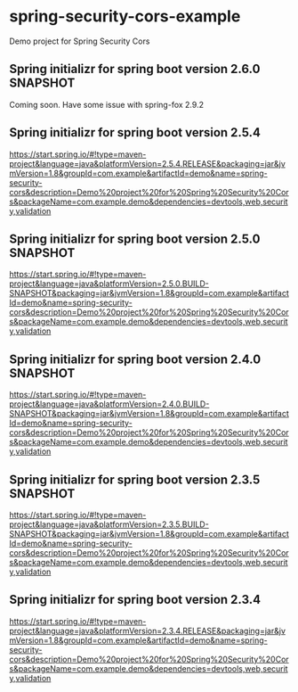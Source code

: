 # spring-security-cors-example
Demo project for Spring Security Cors

## Spring initializr for spring boot version 2.6.0 SNAPSHOT
Coming soon. Have some issue with spring-fox 2.9.2

## Spring initializr for spring boot version 2.5.4
https://start.spring.io/#!type=maven-project&language=java&platformVersion=2.5.4.RELEASE&packaging=jar&jvmVersion=1.8&groupId=com.example&artifactId=demo&name=spring-security-cors&description=Demo%20project%20for%20Spring%20Security%20Cors&packageName=com.example.demo&dependencies=devtools,web,security,validation

## Spring initializr for spring boot version 2.5.0 SNAPSHOT
https://start.spring.io/#!type=maven-project&language=java&platformVersion=2.5.0.BUILD-SNAPSHOT&packaging=jar&jvmVersion=1.8&groupId=com.example&artifactId=demo&name=spring-security-cors&description=Demo%20project%20for%20Spring%20Security%20Cors&packageName=com.example.demo&dependencies=devtools,web,security,validation

## Spring initializr for spring boot version 2.4.0 SNAPSHOT
https://start.spring.io/#!type=maven-project&language=java&platformVersion=2.4.0.BUILD-SNAPSHOT&packaging=jar&jvmVersion=1.8&groupId=com.example&artifactId=demo&name=spring-security-cors&description=Demo%20project%20for%20Spring%20Security%20Cors&packageName=com.example.demo&dependencies=devtools,web,security,validation

## Spring initializr for spring boot version 2.3.5 SNAPSHOT
https://start.spring.io/#!type=maven-project&language=java&platformVersion=2.3.5.BUILD-SNAPSHOT&packaging=jar&jvmVersion=1.8&groupId=com.example&artifactId=demo&name=spring-security-cors&description=Demo%20project%20for%20Spring%20Security%20Cors&packageName=com.example.demo&dependencies=devtools,web,security,validation

## Spring initializr for spring boot version 2.3.4
https://start.spring.io/#!type=maven-project&language=java&platformVersion=2.3.4.RELEASE&packaging=jar&jvmVersion=1.8&groupId=com.example&artifactId=demo&name=spring-security-cors&description=Demo%20project%20for%20Spring%20Security%20Cors&packageName=com.example.demo&dependencies=devtools,web,security,validation
